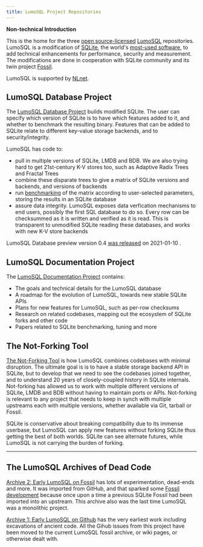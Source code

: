 ```yaml
---
title: LumoSQL Project Repositories
---
```


**Non-technical Introduction**

This is the home for the three [open source-licensed](https://license.lumosql.org) [LumoSQL](https://lumosql.org/src/lumosql/) repositories. LumoSQL is a modification of [SQLite](https://sqlite.org), the world's 
[most-used software](https://www.sqlite.org/famous.html), to 
add technical enhancements for performance, security and measurement. The modifications are done in cooperation with SQLite community and its twin project [Fossil](https://fossil-scm.org/).

LumoSQL is supported by [NLnet](https://nlnet.nl).

## LumoSQL Database Project

The [LumoSQL Database Project](https://lumosql.org/src/lumosql) builds modified
SQLite. The user can specify which version of SQLite is to have which features
added to it, and whether to benchmark the resulting binary. Features that can
be added to SQLite relate to different key-value storage backends, and
to security/integrity.

LumoSQL has code to:

* pull in multiple versions of SQLite, LMDB and BDB. We are also trying hard to get 21st-century K-V stores too, such as Adaptive Radix Trees and Fractal Trees
* combine these disparate trees to give a matrix of SQLite versions and backends, and versions of backends
* run [benchmarking](https://lumosql.org/src/lumosql/doc/trunk/doc/lumo-build-benchmark.md) of the matrix according to user-selected parameters, storing the results in an SQLite database
* assure data integrity. LumoSQL exposes data verfication mechanisms to end users, possibly the first SQL database to do so. Every row can be checksummed as it is written and verified as it is read. This is transparent to unmodified SQLite reading these databases, and works with new K-V store backends

LumoSQL Database preview version 0.4 [was released](https://lumosql.org/src/lumosql/doc/trunk/doc/release-announce-0.4.md) on 2021-01-10 .

## LumoSQL Documentation Project

The [LumoSQL Documentation Project](https://lumosql.org/src/lumodoc/doc/trunk/README.md) contains:

* The goals and technical details for the LumoSQL database
* A roadmap for the evolution of LumoSQL, towards new stable SQLite APIs
* Plans for new features for LumoSQL, such as per-row checksums
* Research on related codebases, mapping out the ecosystem of SQLite forks and other code
* Papers related to SQLite benchmarking, tuning and more

## The Not-Forking Tool

 [The Not-Forking Tool](https://lumosql.org/src/not-forking) is how LumoSQL
combines codebases with minimal disruption. The ultimate goal is is to have a
stable storage backend API in SQLite, but to develop that we need to see the
codebases joined together, and to understand 20 years of closely-coupled
history in SQLite internals. Not-forking has allowed us to work with multiple
different versions of SQLite, LMDB and BDB without having to maintain ports or
APIs. Not-forking is relevant to any project that needs to keep in synch with
multiple upstreams each with multiple versions, whether  available via Git,
tarball or Fossil.

SQLite is conservative about breaking compatibility due to its immense
userbase, but LumoSQL can apply new features without forking SQLite thus
getting the best of both worlds. SQLite can see alternate futures, while
LumoSQL is not carrying the burden of forking.


--------------------------

## The LumoSQL Archives of Dead Code

[Archive 2: Early LumoSQL on Fossil](https://lumosql.org/src/archive2-lumosql-on-fossil/timeline)
has lots of experimentation, dead-ends and more. It was imported from GitHub, and 
that sparked some [Fossil development](https://fossil-scm.org/forum/forumpost/92db82a45e?t=h) because
once upon a time a previous SQLite Fossil had been imported into an upstream. This archive also
was the last time LumoSQL was a monolithic project.

[Archive 1: Early LumoSQL on Github](https://github.com/LumoSQL/archive1-LumoSQL-on-github) has the
very earliest work including excavations of ancient code. All the Gihub issues from this project have been moved to the
current LumoSQL fossil archive, or wiki pages, or otherwise dealt with. 
